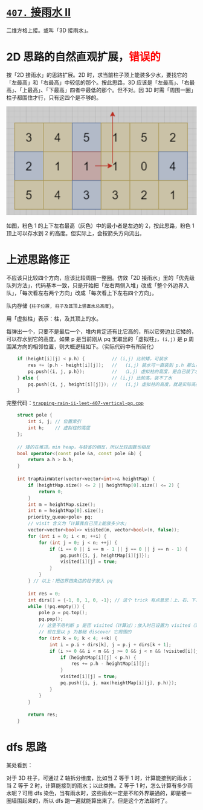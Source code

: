 # [`407.` 接雨水 II](https://leetcode.cn/problems/trapping-rain-water-ii)

二维方格上接。或叫「3D 接雨水」。

# 2D 思路的自然直观扩展，<font color=red>错误的</font>

按「2D 接雨水」的思路扩展。2D 时，求当前柱子顶上能装多少水，要找它的「左最高」和「右最高」中较低的那个。按此思路，3D 应该是「左最高」、「右最高」、「上最高」、「下最高」四者中最低的那个。但不对。因 3D 时需「周围一圈」柱子都围住才行，只有这四个是不够的。

![pic](pics/trap-rain-3d-failure.png)

如图，粉色 1 的上下左右最高（灰色）中的最小者是左边的 2，按此思路，粉色 1 顶上可以存水到 2 的高度。但实际上，会按箭头方向流出。

# 上述思路修正

不应该只比较四个方向，应该比较周围一整圈。仿效「2D 接雨水」里的「优先级队列方法」，代码基本一致，只是开始把「左右两侧入堆」改成「整个外边界入队」，「每次看左右两个方向」改成「每次看上下左右四个方向」。

队内存储 `{柱子位置, 柱子及其顶上竖直水总高度}`。

用「虚拟柱」表示：柱，及其顶上的水。

每弹出一个，只要不是最后一个，堆内肯定还有比它高的，所以它旁边比它矮的，可以存水到它的高度。如果 p 是当前刚从 pq 里取出的「虚拟柱」，`(i,j)` 是 p 周围某方向的相邻位置，则大概逻辑如下。（实际代码中有所简化）
```cpp
    if (height[i][j] < p.h) {          // (i,j) 比较矮，可装水
        res += (p.h - height[i][j]);   //   (i,j) 装水可一直装到 p.h 那么高
        pq.push({i, j, p.h});          //  （i,j) 虚拟柱的高度，是自己装了水后的高度，也就是 p.h
    } else {                           // (i,j) 比较高，装不了水
        pq.push({i, j, height[i][j]}); //   (i,j) 虚拟柱的高度，就是实际高度
    }
```

完整代码：[`trapping-rain-ii-leet-407-vertical-pq.cpp`](code/trapping-rain-ii-leet-407-vertical-pq.cpp)

```cpp
    struct pole {
        int i, j; // 位置索引
        int h;    // 虚拟柱的高度
    };

    // 矮的在堆顶，min heap，与缺省的相反，所以比较函数也相反
    bool operator<(const pole &a, const pole &b) {
        return a.h > b.h;
    }

    int trapRainWater(vector<vector<int>>& heightMap) {
        if (heightMap.size() <= 2 || heightMap[0].size() <= 2) {
            return 0;
        }
        int m = heightMap.size();
        int n = heightMap[0].size();
        priority_queue<pole> pq;
        // visit 含义为「计算我自己顶上能放多少水」
        vector<vector<bool>> visited(m, vector<bool>(n, false));
        for (int i = 0; i < m; ++i) {
            for (int j = 0; j < n; ++j) {
                if (i == 0 || i == m - 1 || j == 0 || j == n - 1) {
                    pq.push({i, j, heightMap[i][j]});
                    visited[i][j] = true;
                }
            }
        } // 以上：把边界四条边的柱子放入 pq

        int res = 0;
        int dirs[] = {-1, 0, 1, 0, -1}; // 这个 trick 有点意思：上、右、下、左，只要是顺时针就行。逆时针不行。
        while (!pq.empty()) {
            pole p = pq.top();
            pq.pop();
            // 这里不用判断 p 是否 visited（计算过）；放入时已设置为 visited（计算过）；
            // 现在是以 p 为基础 discover 它周围的
            for (int k = 0; k < 4; ++k) {
                int i = p.i + dirs[k], j = p.j + dirs[k + 1];
                if (i >= 0 && i < m && j >= 0 && j < n && !visited[i][j]) {
                    if (heightMap[i][j] < p.h) {
                        res += p.h - heightMap[i][j];
                    }
                    visited[i][j] = true;
                    pq.push({i, j, max(heightMap[i][j], p.h)});
                }
            }
        }

        return res;
    }
```

# dfs 思路

某处看到：

对于 3D 柱子，可通过 Z 轴拆分维度，比如当 Z 等于 1 时，计算能接到的雨水；当 Z 等于 2 时，计算能接到的雨水；以此类推。Z 等于 1 时，怎么计算有多少雨水呢？可用 dfs 染色，当有雨水时，这些雨水一定是不和外界联通的，即是被一圈墙围起来的，所以 dfs 跑一遍就能算出来了。但是这个方法超时了。


